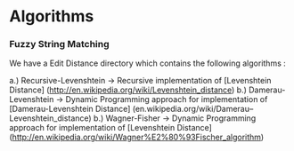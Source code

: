 Algorithms
==========

### Fuzzy String Matching

We have a Edit Distance directory which contains the following algorithms :

a.) Recursive-Levenshtein -> Recursive implementation of [Levenshtein Distance] (http://en.wikipedia.org/wiki/Levenshtein_distance)
b.) Damerau-Levenshtein -> Dynamic Programming approach for implementation of [Damerau-Levenshtein Distance] (en.wikipedia.org/wiki/Damerau–Levenshtein_distance)
b.) Wagner-Fisher -> Dynamic Programming approach for implementation of [Levenshtein Distance] (http://en.wikipedia.org/wiki/Wagner%E2%80%93Fischer_algorithm)


